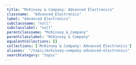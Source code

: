 ```yaml
--- 
 title: "McKinsey & Company: Advanced Electronics" 
 classname:  "Advanced_Electronics" 
 label: "Advanced Electronics" 
 subclassname: "null" 
 subclasslabel: "null" 
 parentclassname: "McKinsey_&_Company" 
 parentclasslabel: "McKinsey & Company" 
 equalentCollections: [] 
 collections: ['McKinsey & Company: Advanced Electronics']
 aliases:  "/topic/mckinsey-company-advanced-electronics"  
 searchCategory: "topic" 
---
```

